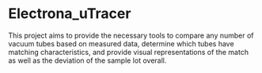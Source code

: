 # Electrona_uTracer
This project aims to provide the necessary tools to compare any number of vacuum tubes based on measured data, determine which tubes have matching characteristics, and provide visual representations of the match as well as the deviation of the sample lot overall.
